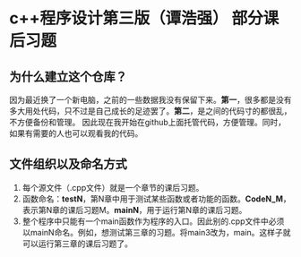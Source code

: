 # c++程序设计第三版（谭浩强） 部分课后习题
 ## 为什么建立这个仓库？
 因为最近换了一个新电脑，之前的一些数据我没有保留下来。**第一**，很多都是没有多大用处代码，只不过是自己成长的足迹罢了。**第二**，是之间的代码寸的都很乱，不方便备份和管理。
 因此现在我开始在github上面托管代码，方便管理。同时，如果有需要的人也可以观看我的代码。
 
 ## 文件组织以及命名方式
 1. 每个源文件（.cpp文件）就是一个章节的课后习题。
 2. 函数命名：**testN**，第N章中用于测试某些函数或者功能的函数。**CodeN_M**，表示第N章的课后习题M。**mainN**，用于运行第N章的课后习题。
 3. 整个程序中只能有一个main函数作为程序的入口。因此别的.cpp文件中必须以mainN命名。例如，想测试第三章的习题。将main3改为，main。这样子就可以运行第三章的课后习题了。
 
